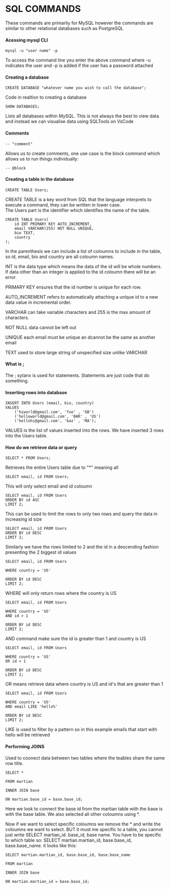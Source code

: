 # SQL COMMANDS  

These commands are primarliy for MySQL however the commands are similar to other relational databases such as PostgreSQL   

#### Acessing mysql CLI  

```
mysql -u "user name" -p
```  
To access the command line you enter the above command where -u indicates the user and -p is added if the user has a password attached  

#### Creating a database  

```
CREATE DATABASE "whatever name you wish to call the database";
```  
Code in realtion to creating a database  

```
SHOW DATABASES;
```  
Lists all databases within MySQL. This is not always the best to view data and instead we can visualise data using SQLTools on VsCode  

#### Comments  

```
-- "comment"
```  
Allows us to create comments, one use case is the block command which allows us to run things individually:    

```
-- @block
```  

#### Creating a table in the database  

```
CREATE TABLE Users;
```  
CREATE TABLE is a key word from SQL that the language interprets to execute a command, they can be written in lower case.   
The Users part is the identifier which identifies the name of the table.      

```
CREATE TABLE Users(
    id INT PRIMARY KEY AUTO_INCREMENT,
    email VARCHAR(255) NOT NULL UNIQUE,
    bio TEXT,
    country
);
```    
In the parenthesis we can include a list of coloumns to include in the table, so id, email, bio and country are all coloumn names.    

INT is the data type which means the data of the id will be whole numbers. If data other than an integer is applied to the id coloumn there will be an error.    

PRIMARY KEY ensures that the id number is unique for each row.   

AUTO_INCREMENT refers to automatically attaching a unique id to a new data value in incremental order.  

VARCHAR can take variable characters and 255 is the max amount of characters.  

NOT NULL data cannot be left out   

UNIQUE each email must be unique an dcannot be the same as another email  

TEXT used to store large string of unspecified size unlike VARCHAR  

#### What is ;  
The ; sytanx is used for statements. Statements are just code that do something. 

#### Inserting rows into database  

```
INSERT INTO Users (email, bio, country)
VALUES
    ('hiworld@gmail.com', 'foo' , 'GB')
    ('helloworld@gmail.com', 'BAR' , 'US')
    ('hellohi@gmail.com', 'baz' , 'MA');
```  

VALUES is the list of values inserted into the rows. We have inserted 3 rows into the Users table.  

#### How do we retrieve data or query   

```
SELECT * FROM Users;
```  
Retrieves the entire Users table due to "*" meaning all   

```
SELECT email, id FROM Users;
```  
This will only select email and id coloumn   

```
SELECT email, id FROM Users
ORDER BY id ASC
LIMIT 2;
```  
This can be used to limit the rows to only two rows and query the data in increasing id size

```  
SELECT email, id FROM Users
ORDER BY id DESC
LIMIT 2;
```  
Similarly we have the rows limited to 2 and the id in a descending fashion presenting the 2 biggest id values  

```  
SELECT email, id FROM Users

WHERE country = 'US'

ORDER BY id DESC
LIMIT 2;
``` 
WHERE will only return rows where the country is US  

```  
SELECT email, id FROM Users

WHERE country = 'US'
AND id > 1

ORDER BY id DESC
LIMIT 2;
``` 
AND command make sure the id is greater than 1 and country is US

```
SELECT email, id FROM Users

WHERE country = 'US'
OR id > 1

ORDER BY id DESC
LIMIT 2;
```
OR means retrieve data where country is US and id's that are greater than 1

```
SELECT email, id FROM Users

WHERE country = 'US'
AND email LIKE 'hello%'

ORDER BY id DESC
LIMIT 2;
```

LIKE is used to filter by a pattern so in this example emails that start with hello will be retrieved 

#### Performing JOINS

Used to coonect data between two tables where the teables share the same row title. 

```
SELECT *

FROM martian

INNER JOIN base

ON martian.base_id = base.base_id;
```
Here we look to connect the base id from the martian table with the base is with the base table. We also selected all other coloumns using *.

Now if we want to select specific coloumns we remove the * and write the coloumns we want to select. BUT it must me specific to a table, you cannot just write SELECT martian_id. base_id, base name. You have to be specific to which table so: SELECT martian.martian_id, base.base_id, base.base_name. it looks like this:

```
SELECT martian.martian_id, base.base_id, base.base_name

FROM martian

INNER JOIN base

ON martian.martian_id = base.base_id;
```

